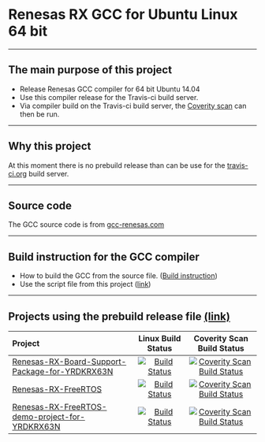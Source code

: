 # Renesas RX GCC for Ubuntu Linux 64 bit #

---

## The main purpose of this project ##
  * Release Renesas GCC compiler for 64 bit Ubuntu 14.04
  * Use this compiler release for the Travis-ci build server.
  * Via compiler build on the Travis-ci build server, the [Coverity scan](https://scan.coverity.com/projects) can then be run.

---
	
## Why this project	##
At this moment there is no prebuild release than can be use for the [travis-ci.org](https://travis-ci.org/) build server.

---

## Source code ##
The GCC source code is from [gcc-renesas.com](https://gcc-renesas.com/rx/rx-latest-source-code/)

---

## Build instruction for the GCC compiler ##
  * How to build the GCC from the source file. ([Build instruction](https://gcc-renesas.com/wiki/index.php?title=How_to_build_the_RX_Toolchain_under_Ubuntu_14.04))
  * Use the script file from this project ([link](https://github.com/GerryFerdinandus/Renesas-RX-GCC/blob/master/scripts/gcc_build.sh))	

---

## Projects using the prebuild release file [(link)](https://github.com/GerryFerdinandus/Renesas-RX-GCC/releases) ##
|Project|Linux Build Status|Coverity Scan Build Status|
|:--|:--:|:--:|
|[Renesas-RX-Board-Support-Package-for-YRDKRX63N](https://github.com/GerryFerdinandus/Renesas-RX-Board-Support-Package-for-YRDKRX63N)|[![Build Status](https://travis-ci.org/GerryFerdinandus/Renesas-RX-Board-Support-Package-for-YRDKRX63N.svg?branch=master)](https://travis-ci.org/GerryFerdinandus/Renesas-RX-Board-Support-Package-for-YRDKRX63N)|[![Coverity Scan Build Status](https://scan.coverity.com/projects/10827/badge.svg)](https://scan.coverity.com/projects/gerryferdinandus-renesas-rx-board-support-package-for-yrdkrx63n)|
|[Renesas-RX-FreeRTOS](https://github.com/GerryFerdinandus/Renesas-RX-FreeRTOS)|[![Build Status](https://travis-ci.org/GerryFerdinandus/Renesas-RX-FreeRTOS.svg?branch=master)](https://travis-ci.org/GerryFerdinandus/Renesas-RX-FreeRTOS)|[![Coverity Scan Build Status](https://scan.coverity.com/projects/10863/badge.svg)](https://scan.coverity.com/projects/gerryferdinandus-renesas-rx-freertos)|
|[Renesas-RX-FreeRTOS-demo-project-for-YRDKRX63N](https://github.com/GerryFerdinandus/Renesas-RX-FreeRTOS-demo-project-for-YRDKRX63N)|[![Build Status](https://travis-ci.org/GerryFerdinandus/Renesas-RX-FreeRTOS-demo-project-for-YRDKRX63N.svg?branch=master)](https://travis-ci.org/GerryFerdinandus/Renesas-RX-FreeRTOS-demo-project-for-YRDKRX63N)|[![Coverity Scan Build Status](https://scan.coverity.com/projects/10835/badge.svg)](https://scan.coverity.com/projects/gerryferdinandus-renesas-rx-freertos-demo-project-for-yrdkrx63n)|
